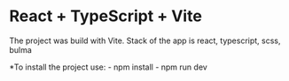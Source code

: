 # React + TypeScript + Vite

The project was build with Vite. Stack of the app is react, typescript, scss, bulma

  *To install the project use:
    - npm install
    - npm run dev
